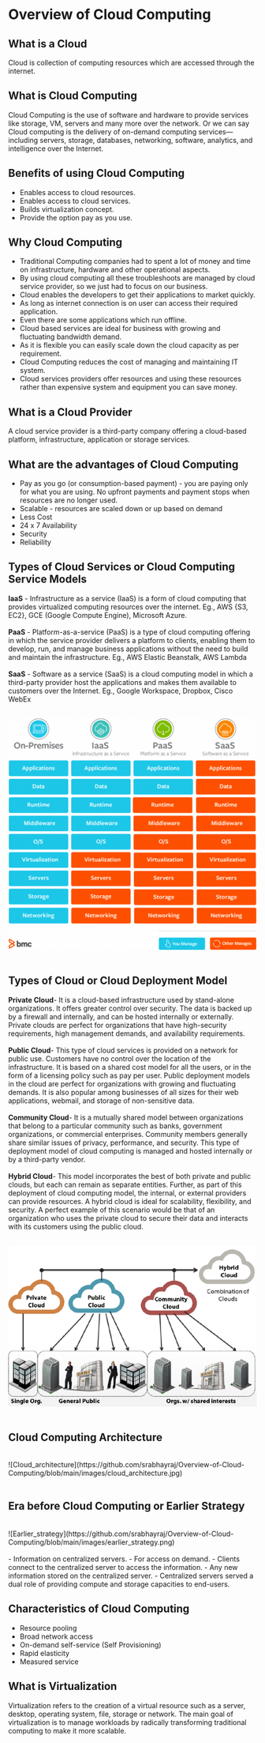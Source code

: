 # Overview of Cloud Computing


## What is a Cloud
  Cloud is collection of computing resources which are accessed through the internet.
  
## What is Cloud Computing
  Cloud Computing is the use of software and hardware to provide services like storage, VM, servers and many more over the network. Or we can say Cloud computing is the delivery of on-demand computing services—including servers, storage, databases, networking, software, analytics, and intelligence over the Internet.
  
## Benefits of using Cloud Computing
  -	Enables access to cloud resources.
  -	Enables access to cloud services.
  -	Builds virtualization concept.
  -	Provide the option pay as you use.

## Why Cloud Computing
  -	Traditional Computing companies had to spent a lot of money and time on infrastructure, hardware and other operational aspects.
  -	By using cloud computing all these troubleshoots are managed by cloud service provider, so we just had to focus on our business.
  -	Cloud enables the developers to get their applications to market quickly.
  -	As long as internet connection is on user can access their required application.
  -	Even there are some applications which run offline.
  -	Cloud based services are ideal for business with growing and fluctuating bandwidth demand.
  -	As it is flexible you can easily scale down the cloud capacity as per requirement.
  -	Cloud Computing reduces the cost of managing and maintaining IT system.
  -	Cloud services providers offer resources and using these resources rather than expensive system and equipment you can save money.

## What is a Cloud Provider
  A cloud service provider is a third-party company offering a cloud-based platform, infrastructure, application or storage services.
  
## What are the advantages of Cloud Computing
  - Pay as you go (or consumption-based payment) - you are paying only for what you are using. No upfront payments and payment stops when resources are no longer used.
  - Scalable - resources are scaled down or up based on demand
  - Less Cost
  - 24 x 7 Availability	
  - Security
  - Reliability

## Types of Cloud Services or Cloud Computing Service Models
  <b>IaaS</b> - Infrastructure as a service (IaaS) is a form of cloud computing that provides virtualized computing resources over the internet. Eg., AWS {S3, EC2}, GCE (Google Compute Engine), Microsoft Azure. </br></br>
  <b>PaaS</b> - Platform-as-a-service (PaaS) is a type of cloud computing offering in which the service provider delivers a platform to clients, enabling them to develop, run, and manage business applications without the need to build and maintain the infrastructure. Eg., AWS Elastic Beanstalk, AWS Lambda </br></br>
  <b>SaaS</b> - Software as a service (SaaS) is a cloud computing model in which a third-party provider host the applications and makes them available to customers over the Internet. Eg., Google Workspace, Dropbox, Cisco WebEx </br></br>

![Service_model](https://github.com/srabhayraj/Overview-of-Cloud-Computing/blob/main/images/service_model.png)
</br></br>

## Types of Cloud or Cloud Deployment Model
  <b>Private Cloud</b>- It is a cloud-based infrastructure used by stand-alone organizations. It offers greater control over security. The data is backed up by a firewall and internally, and can be hosted internally or externally. Private clouds are perfect for organizations that have high-security requirements, high management demands, and availability requirements. </br></br>
  <b>Public Cloud</b>- This type of cloud services is provided on a network for public use. Customers have no control over the location of the infrastructure. It is based on a shared cost model for all the users, or in the form of a licensing policy such as pay per user. Public deployment models in the cloud are perfect for organizations with growing and fluctuating demands. It is also popular among businesses of all sizes for their web applications, webmail, and storage of non-sensitive data. </br></br>
  <b>Community Cloud</b>- It is a mutually shared model between organizations that belong to a particular community such as banks, government organizations, or commercial enterprises. Community members generally share similar issues of privacy, performance, and security. This type of deployment model of cloud computing is managed and hosted internally or by a third-party vendor. </br></br>
  <b>Hybrid Cloud</b>- This model incorporates the best of both private and public clouds, but each can remain as separate entities. Further, as part of this deployment of cloud computing model, the internal, or external providers can provide resources. A hybrid cloud is ideal for scalability, flexibility, and security. A perfect example of this scenario would be that of an organization who uses the private cloud to secure their data and interacts with its customers using the public cloud. </br></br>
  
![Deployment_model](https://github.com/srabhayraj/Overview-of-Cloud-Computing/blob/main/images/deployment_model.png)
</br></br>

## Cloud Computing Architecture

</br>
![Cloud_architecture](https://github.com/srabhayraj/Overview-of-Cloud-Computing/blob/main/images/cloud_architecture.jpg)
</br></br>

## Era before Cloud Computing or Earlier Strategy

</br>
![Earlier_strategy](https://github.com/srabhayraj/Overview-of-Cloud-Computing/blob/main/images/earlier_strategy.png)
</br></br>
  - Information on centralized servers. 
  - For access on demand. 
  - Clients connect to the centralized server to access the information. 
  - Any new information stored on the centralized server. 
  - Centralized servers served a dual role of providing compute and storage capacities to end-users. 

## Characteristics of Cloud Computing
  - Resource pooling
  - Broad network access
  - On-demand self-service (Self Provisioning)
  - Rapid elasticity
  - Measured service

## What is Virtualization
  Virtualization refers to the creation of a virtual resource such as a server, desktop, operating system, file, storage or network.
  The main goal of virtualization is to manage workloads by radically transforming traditional computing to make it more scalable.

## 
